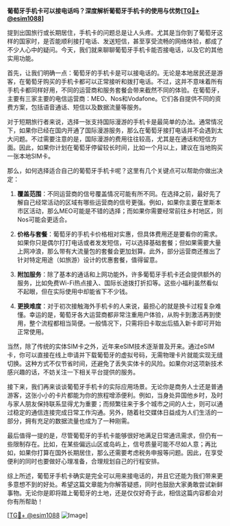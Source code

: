 **葡萄牙手机卡可以接电话吗？深度解析葡萄牙手机卡的使用与优势[[TG💪+ @esim1088](https://t.me/s/esim1088)]**

提到出国旅行或长期居住，手机卡的问题总是让人头疼。尤其是当你到了葡萄牙这样的国家时，是否能顺利接打电话、发送短信，甚至享受流畅的网络体验，都成了不少人心中的疑问。今天，我们就来聊聊葡萄牙手机卡能否接电话，以及它的其他实用功能。

首先，让我们明确一点：葡萄牙的手机卡是可以接电话的。无论是本地居民还是游客，在葡萄牙购买的手机卡都可以正常接听和拨打电话。不过，这并不意味着所有手机卡都同样好用，不同的运营商和服务套餐会带来截然不同的体验。在葡萄牙，主要有三家主要的电信运营商：MEO、Nos和Vodafone。它们各自提供不同的资费方案，包括语音通话、短信以及数据流量等服务。

对于短期旅行者来说，选择一张支持国际漫游的手机卡是最简单的办法。通常情况下，如果你已经在国内开通了国际漫游服务，那么在葡萄牙接打电话并不会遇到太大问题。不过需要注意的是，国际漫游的费用往往较高，尤其是在通话和短信方面。因此，如果你计划在葡萄牙停留较长时间，比如一个月以上，建议在当地购买一张本地SIM卡。

那么，如何选择适合自己的葡萄牙手机卡呢？这里有几个关键点可以帮助你做出决定：

1. **覆盖范围**：不同运营商的信号覆盖情况可能有所不同。在选择之前，最好先了解自己经常活动的区域有哪些运营商的信号更强。例如，如果你主要在里斯本市区活动，那么MEO可能是不错的选择；而如果你需要经常前往乡村地区，则Nos可能会更适合。

2. **价格与套餐**：葡萄牙的手机卡价格相对实惠，但具体费用还是要看你的需求。如果你只是偶尔打打电话或者发发短信，可以选择基础套餐；但如果需要大量上网冲浪，那么带有大流量包的套餐会更加划算。此外，部分运营商还推出了针对特定用途（如旅游）设计的优惠套餐，值得留意。

3. **附加服务**：除了基本的通话和上网功能外，许多葡萄牙手机卡还会提供额外的服务，比如免费Wi-Fi热点接入、国际长途拨打折扣等。这些小福利虽然看似不起眼，但在实际使用中却能省下不少钱。

4. **更换难度**：对于初次接触海外手机卡的人来说，最担心的就是换卡过程复杂难懂。幸运的是，葡萄牙各大运营商都非常注重用户体验，从购卡到激活再到使用，整个流程都相当简便。一般情况下，只需将旧卡取出后插入新卡即可开始正常使用。

当然，除了传统的实体SIM卡之外，近年来eSIM技术逐渐普及开来。通过eSIM卡，你可以直接在线上申请并下载葡萄牙的虚拟号码，无需物理卡片就能实现无缝切换。这种方式不仅节省时间，还避免了丢失实体卡的风险。如果你对这项新技术感兴趣的话，不妨关注一下相关平台提供的服务。

接下来，我们再来谈谈葡萄牙手机卡的实际应用场景。无论你是商务人士还是普通游客，这张小小的卡片都能为你的旅程增添便利。例如，当身处异国他乡时，及时与家人朋友保持联系显得尤为重要；而频繁往来于多个城市之间的人士，则可以通过稳定的通信连接完成日常工作沟通。另外，随着社交媒体日益成为人们生活的一部分，拥有充足的数据流量也成为了一种刚需。

最后值得一提的是，尽管葡萄牙的手机卡能够很好地满足日常通讯需求，但仍有一些限制存在。比如，在某些偏远山区或岛屿上，信号质量可能不尽如人意；再比如，如果你打算在国外长期居住，那么还需要考虑税务申报等问题。因此，在享受便利的同时也要做好心理准备，合理规划自己的行程安排。

综上所述，葡萄牙手机卡确实是完全可以用来接电话的，并且它还能为我们带来更多意想不到的好处。希望这篇文章能为你解答疑惑，同时也鼓励大家勇敢尝试新鲜事物。无论你是即将踏上葡萄牙的土地，还是仅仅好奇于此，相信这篇内容都会对你有所帮助！

[[TG💪+ @esim1088](https://t.me/s/esim1088) ![Image](https://i.postimg.cc/4NQfJmqS/Snipaste-2025-05-13-00-14-12.png)]